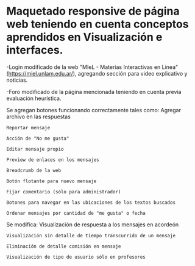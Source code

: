 # Maquetado responsive de página web teniendo en cuenta conceptos aprendidos en Visualización e interfaces.

-Login modificado de la web "MIeL - Materias Interactivas en Línea" (https://miel.unlam.edu.ar/), agregando
sección para video explicativo y noticias.

-Foro modificado de la página mencionada teniendo en cuenta previa evaluación heurística.

Se agregan botones funcionando correctamente tales como:
	Agregar archivo en las respuestas 

	Reportar mensaje 

	Acción de "No me gusta"

	Editar mensaje propio

	Preview de enlaces en los mensajes

	Breadcrumb de la web

	Botón flotante para nuevo mensaje

	Fijar comentario (sólo para administrador)

	Botones para navegar en las ubicaciones de los textos buscados

	Ordenar mensajes por cantidad de "me gusta" o fecha

Se modifica:
	Visualización de respuesta a los mensajes en acordeón

	Visualización sin detalle de tiempo transcurrido de un mensaje

	Eliminación de detalle comisión en mensaje
	
	Visualización de tipo de usuario sólo en profesores
	 
